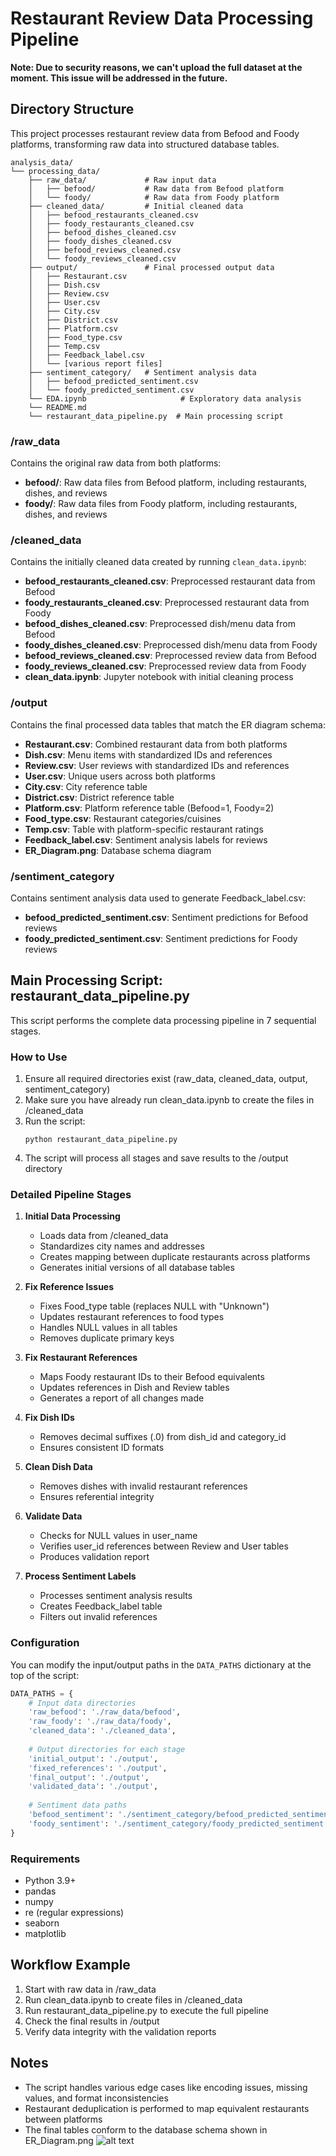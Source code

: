 # Restaurant Review Data Processing Pipeline
**Note: Due to security reasons, we can't upload the full dataset at the moment. This issue will be addressed in the future.**
## Directory Structure

This project processes restaurant review data from Befood and Foody platforms, transforming raw data into structured database tables.
```
analysis_data/
└── processing_data/
    ├── raw_data/             # Raw input data
    │   ├── befood/           # Raw data from Befood platform
    │   └── foody/            # Raw data from Foody platform
    ├── cleaned_data/         # Initial cleaned data
    │   ├── befood_restaurants_cleaned.csv
    │   ├── foody_restaurants_cleaned.csv
    │   ├── befood_dishes_cleaned.csv
    │   ├── foody_dishes_cleaned.csv
    │   ├── befood_reviews_cleaned.csv
    │   └── foody_reviews_cleaned.csv
    ├── output/               # Final processed output data
    │   ├── Restaurant.csv
    │   ├── Dish.csv
    │   ├── Review.csv
    │   ├── User.csv
    │   ├── City.csv
    │   ├── District.csv
    │   ├── Platform.csv
    │   ├── Food_type.csv
    │   ├── Temp.csv
    │   ├── Feedback_label.csv
    │   └── [various report files]
    ├── sentiment_category/   # Sentiment analysis data
    │   ├── befood_predicted_sentiment.csv
    │   └── foody_predicted_sentiment.csv
    └── EDA.ipynb                     # Exploratory data analysis
    └── README.md
    └── restaurant_data_pipeline.py  # Main processing script
```

### /raw_data
Contains the original raw data from both platforms:
- **befood/**: Raw data files from Befood platform, including restaurants, dishes, and reviews
- **foody/**: Raw data files from Foody platform, including restaurants, dishes, and reviews

### /cleaned_data
Contains the initially cleaned data created by running `clean_data.ipynb`:
- **befood_restaurants_cleaned.csv**: Preprocessed restaurant data from Befood
- **foody_restaurants_cleaned.csv**: Preprocessed restaurant data from Foody
- **befood_dishes_cleaned.csv**: Preprocessed dish/menu data from Befood
- **foody_dishes_cleaned.csv**: Preprocessed dish/menu data from Foody
- **befood_reviews_cleaned.csv**: Preprocessed review data from Befood
- **foody_reviews_cleaned.csv**: Preprocessed review data from Foody
- **clean_data.ipynb**: Jupyter notebook with initial cleaning process

### /output
Contains the final processed data tables that match the ER diagram schema:
- **Restaurant.csv**: Combined restaurant data from both platforms
- **Dish.csv**: Menu items with standardized IDs and references
- **Review.csv**: User reviews with standardized IDs and references
- **User.csv**: Unique users across both platforms
- **City.csv**: City reference table
- **District.csv**: District reference table
- **Platform.csv**: Platform reference table (Befood=1, Foody=2)
- **Food_type.csv**: Restaurant categories/cuisines
- **Temp.csv**: Table with platform-specific restaurant ratings
- **Feedback_label.csv**: Sentiment analysis labels for reviews
- **ER_Diagram.png**: Database schema diagram

### /sentiment_category
Contains sentiment analysis data used to generate Feedback_label.csv:
- **befood_predicted_sentiment.csv**: Sentiment predictions for Befood reviews
- **foody_predicted_sentiment.csv**: Sentiment predictions for Foody reviews

## Main Processing Script: restaurant_data_pipeline.py

This script performs the complete data processing pipeline in 7 sequential stages.

### How to Use

1. Ensure all required directories exist (raw_data, cleaned_data, output, sentiment_category)
2. Make sure you have already run clean_data.ipynb to create the files in /cleaned_data
3. Run the script:
   ```
   python restaurant_data_pipeline.py
   ```
4. The script will process all stages and save results to the /output directory

### Detailed Pipeline Stages

1. **Initial Data Processing**
   - Loads data from /cleaned_data
   - Standardizes city names and addresses
   - Creates mapping between duplicate restaurants across platforms
   - Generates initial versions of all database tables

2. **Fix Reference Issues**
   - Fixes Food_type table (replaces NULL with "Unknown")
   - Updates restaurant references to food types
   - Handles NULL values in all tables
   - Removes duplicate primary keys

3. **Fix Restaurant References**
   - Maps Foody restaurant IDs to their Befood equivalents
   - Updates references in Dish and Review tables
   - Generates a report of all changes made

4. **Fix Dish IDs**
   - Removes decimal suffixes (.0) from dish_id and category_id
   - Ensures consistent ID formats

5. **Clean Dish Data**
   - Removes dishes with invalid restaurant references
   - Ensures referential integrity

6. **Validate Data**
   - Checks for NULL values in user_name
   - Verifies user_id references between Review and User tables
   - Produces validation report

7. **Process Sentiment Labels**
   - Processes sentiment analysis results
   - Creates Feedback_label table
   - Filters out invalid references

### Configuration

You can modify the input/output paths in the `DATA_PATHS` dictionary at the top of the script:

```python
DATA_PATHS = {
    # Input data directories
    'raw_befood': './raw_data/befood',
    'raw_foody': './raw_data/foody',
    'cleaned_data': './cleaned_data',
    
    # Output directories for each stage
    'initial_output': './output',
    'fixed_references': './output',
    'final_output': './output',
    'validated_data': './output',
    
    # Sentiment data paths
    'befood_sentiment': './sentiment_category/befood_predicted_sentiment.csv',
    'foody_sentiment': './sentiment_category/foody_predicted_sentiment.csv',
}
```

### Requirements

- Python 3.9+
- pandas
- numpy
- re (regular expressions)
- seaborn
- matplotlib

## Workflow Example

1. Start with raw data in /raw_data
2. Run clean_data.ipynb to create files in /cleaned_data
3. Run restaurant_data_pipeline.py to execute the full pipeline
4. Check the final results in /output
5. Verify data integrity with the validation reports

## Notes
- The script handles various edge cases like encoding issues, missing values, and format inconsistencies
- Restaurant deduplication is performed to map equivalent restaurants between platforms
- The final tables conform to the database schema shown in ER_Diagram.png 
![alt text]([https://github.com/adam-p/markdown-here/raw/master/src/common/images/icon48.png](https://github.com/Team-7-Grab-Tech-Bootcamp-2025/data-analysis/blob/main/output/ER_Diagram.png) "ER Diagram")
